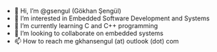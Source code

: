 - 👋 Hi, I’m @gsengul (Gökhan Şengül)
- 👀 I’m interested in Embedded Software Development and Systems
- 🌱 I’m currently learning C and C++ programming
- 💞️ I’m looking to collaborate on embedded systems
- 📫 How to reach me gkhansengul (at) outlook (dot) com

<!---
gsengul/gsengul is a ✨ special ✨ repository because its `README.md` (this file) appears on your GitHub profile.
You can click the Preview link to take a look at your changes.
--->
